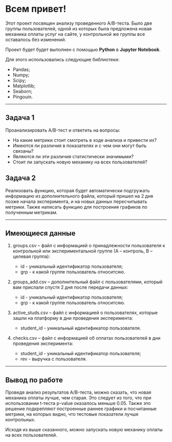 # **Всем привет!**

Этот проект посвящен анализу проведенного A/B-теста. Было две группы пользователей, одной из которых была предложена новая механика оплаты услуг на сайте, у контрольной же группы все оставалось без изменений.

Проект будет будет выполнен с помощью **Python** в **Jupyter Notebook**.

Для этого использовались следующие библиотеки:
- Pandas;
- Numpy;
- Scipy;
- Matplotlib;
- Seaborn;
- Pingouin.

<hr>

## **Задача 1**

Проанализировать A/B-тест и ответить на вопросы:

- На какие метрики стоит смотреть в ходе анализа и привести их?
- Имеются ли различия в показателях и с чем они могут быть связаны?
- Являются ли эти различия статистически значимыми?
- Стоит ли запускать новую механику на всех пользователей?

## **Задача 2**

Реализовать функцию, которая будет автоматически подгружать информацию из дополнительного файла, который пришел на 2 дня позже начала эксперимента, и на новых данных пересчитывать метрики. Также написать функцию для построения графиков по полученным метрикам.

<hr>

## **Имеющиеся данные**

1. groups.csv – файл с информацией о принадлежности пользователя к контрольной или экспериментальной группе (А – контроль, B – целевая группа):
   - id - уникальный идентификатор пользователя;
   - grp - к какой группе пользователь относитсяю.

2. groups_add.csv – дополнительный файл с пользователями, который вам прислали спустя 2 дня после передачи данных:
   - id - уникальный идентификатор пользователя;
   - grp - к какой группе пользователь относитсяю.

3. active_studs.csv – файл с информацией о пользователях, которые зашли на платформу в дни проведения эксперимента:
   - student_id - уникальный идентификатор пользователя.

4. checks.csv – файл с информацией об оплатах пользователей в дни проведения эксперимента:
   - student_id - уникальный идентификатор пользователя;
   - rev - выручка с пользователя.

<hr>

## **Вывод по работе**

Проведя анализ результатов A/B-теста, можно сказать, что новая механика оплаты лучше, чем старая. Это следует из того, что при использовании t-теста p-value оказалось меньше 0.05. Также это решение подкрепляют построенные раннее графики и посчитанные метрики, на которых видно, что тестовые показатели лучше контрольных.

Исходя из выше сказанного, можно запускать новую механику оплаты на всех пользователей.
